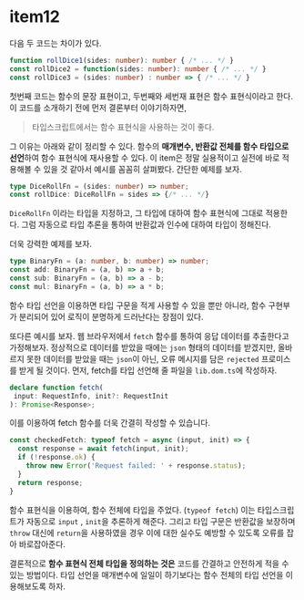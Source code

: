 # item12

다음 두 코드는 차이가 있다.
```ts
function rollDice1(sides: number): number { /* ... */ }
const rollDice2 = function(sides: number): number { /* ... */ }
const rollDice3 = (sides: number) : number => { /* ... */ }
```
첫번째 코드는 함수의 문장 표현이고, 두번째와 세번재 표현은 함수 표현식이라고 한다. 이 코드를 소개하기 전에 먼저 결론부터 이야기하자면, 
>타입스크립트에서는 함수 표현식을 사용하는 것이 좋다. 

그 이유는 아래와 같이 정리할 수 있다.
함수의 **매개변수, 반환값 전체를 함수 타입으로 선언**하여 함수 표현식에 재사용할 수 있다. 이 item은 정말 실용적이고 실전에 바로 적용해볼 수 있을 것 같아서 예시를 꼼꼼히 살펴봤다. 간단한 예제를 보자.
```ts
type DiceRollFn = (sides: number) => number;
const rollDice: DiceRollFn = sides => {/* ... */}
```
`DiceRollFn` 이라는 타입을 지정하고, 그 타입에 대하여 함수 표현식에 그대로 적용한다. 그럼 자동으로 타입 추론을 통하여 반환값과 인수에 대하여 타입이 정해진다.

더욱 강력한 예제를 보자.
```ts
type BinaryFn = (a: number, b: number) => number;
const add: BinaryFn = (a, b) => a + b;
const sub: BinaryFn = (a, b) => a - b;
const mul: BinaryFn = (a, b) => a * b;
```
함수 타입 선언을 이용하면 타입 구문을 적게 사용할 수 있을 뿐만 아니라, 함수 구현부가 분리되어 있어 로직이 분명하게 드러난다는 장점이 있다. 

또다른 예시를 보자.
웹 브라우저에서 `fetch` 함수를 통하여 응답 데이터를 추출한다고 가정해보자.
정상적으로 데이터를 받았을 때에는 `json` 형태의 데이터를 받겠지만, 올바르지 못한 데이터를 받았을 때는 `json`이 아닌, 오류 메시지를 담은 `rejected` 프로미스를 받게 될 것이다.
먼저, fetch를 타입 선언해 줄 파일을 `lib.dom.ts`에 작성하자.
```ts
declare function fetch(
 input: RequestInfo, init?: RequestInit
): Promise<Response>;
```

이를 이용하여 fetch 함수를 더욱 간결히 작성할 수 있습니다.
```ts
const checkedFetch: typeof fetch = async (input, init) => {
  const response = await fetch(input, init);
  if (!response.ok) {
    throw new Error('Request failed: ' + response.status);
  }
  return response;
}
```
함수 표현식을 이용하여, 함수 전체에 타입을 주었다. (`typeof fetch`) 이는 타입스크립트가 자동으로 `input` , `init`을 추론하게 해준다. 그리고 타입 구문은 반환값을 보장하며 `throw` 대신에 `return`을 사용하였을 경우 이에 대한 실수도 예방할 수 있도록 오류를 잡아 바로잡아준다.

결론적으로 **함수 표현식 전체 타입을 정의하는 것은** 코드를 간결하고 안전하게 적을 수 있는 방법이다. 타입 선언을 매개변수에 일일이 하기보다는 함수 전체의 타입 선언을 이용해보도록 하자.
